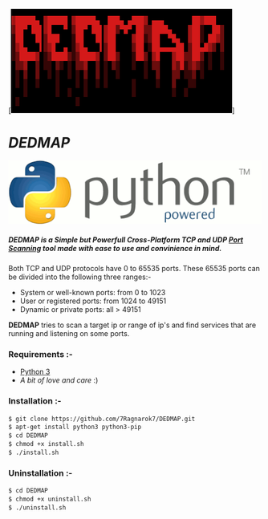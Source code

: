 [![DEDMAP-ico](https://github.com/7Ragnarok7/DEDMAP/blob/master/image-src/Screenshot%20from%202020-07-24%2021-45-44.png?raw=true)] 
# *DEDMAP*
[![Python-ico](https://github.com/7Ragnarok7/DEDMAP/blob/master/image-src/python-logo.png?raw=true)][py]  

##### DEDMAP is a ***Simple*** but ***Powerfull*** Cross-Platform TCP and UDP [Port Scanning][ps] tool made with ease to use and convinience in mind. 

Both TCP and UDP protocols have 0 to 65535 ports. These 65535 ports can be divided into the following three ranges:-
- System or well-known ports: from 0 to 1023
- User or registered ports: from 1024 to 49151
- Dynamic or private ports: all > 49151 

**DEDMAP** tries to scan a target ip or range of ip's and find services that are running and listening on some ports.

### Requirements :-  
 - [Python 3][py]
 - *A bit of love and care* :)
 
### Installation :-
 
```sh
$ git clone https://github.com/7Ragnarok7/DEDMAP.git
$ apt-get install python3 python3-pip
$ cd DEDMAP
$ chmod +x install.sh
$ ./install.sh
```

### Uninstallation :-
 
```sh
$ cd DEDMAP
$ chmod +x uninstall.sh
$ ./uninstall.sh
```





[//]: # "References below :-"

[ps]:<https://www.techopedia.com/definition/4059/port-scanning>
[py]:<https://www.python.org>




